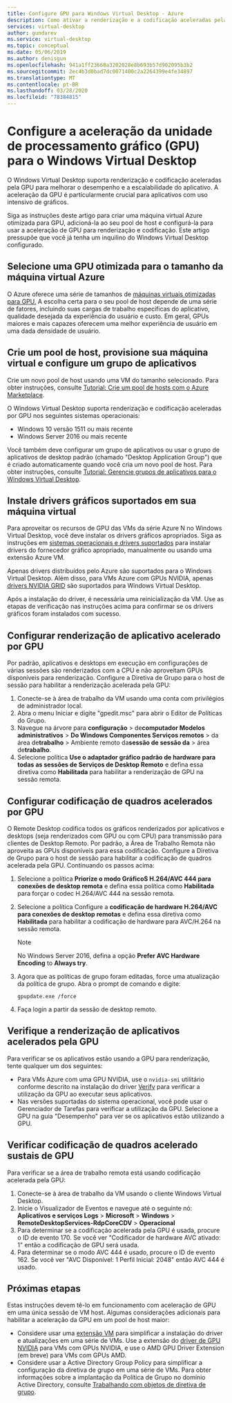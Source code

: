 ```yaml
---
title: Configure GPU para Windows Virtual Desktop - Azure
description: Como ativar a renderização e a codificação aceleradas pela GPU no Windows Virtual Desktop.
services: virtual-desktop
author: gundarev
ms.service: virtual-desktop
ms.topic: conceptual
ms.date: 05/06/2019
ms.author: denisgun
ms.openlocfilehash: 941a1ff23668a3202028e8b693b57d902095b3b2
ms.sourcegitcommit: 2ec4b3d0bad7dc0071400c2a2264399e4fe34897
ms.translationtype: MT
ms.contentlocale: pt-BR
ms.lasthandoff: 03/28/2020
ms.locfileid: "78384815"
---
```

# <a name="configure-graphics-processing-unit-gpu-acceleration-for-windows-virtual-desktop"></a>Configure a aceleração da unidade de processamento gráfico (GPU) para o Windows Virtual Desktop

O Windows Virtual Desktop suporta renderização e codificação aceleradas pela GPU para melhorar o desempenho e a escalabilidade do aplicativo. A aceleração da GPU é particularmente crucial para aplicativos com uso intensivo de gráficos.

Siga as instruções deste artigo para criar uma máquina virtual Azure otimizada para GPU, adicioná-la ao seu pool de host e configurá-la para usar a aceleração de GPU para renderização e codificação. Este artigo pressupõe que você já tenha um inquilino do Windows Virtual Desktop configurado.

## <a name="select-a-gpu-optimized-azure-virtual-machine-size"></a>Selecione uma GPU otimizada para o tamanho da máquina virtual Azure

O Azure oferece uma série de tamanhos de [máquinas virtuais otimizadas para GPU.](/azure/virtual-machines/windows/sizes-gpu) A escolha certa para o seu pool de host depende de uma série de fatores, incluindo suas cargas de trabalho específicas do aplicativo, qualidade desejada da experiência do usuário e custo. Em geral, GPUs maiores e mais capazes oferecem uma melhor experiência de usuário em uma dada densidade de usuário.

## <a name="create-a-host-pool-provision-your-virtual-machine-and-configure-an-app-group"></a>Crie um pool de host, provisione sua máquina virtual e configure um grupo de aplicativos

Crie um novo pool de host usando uma VM do tamanho selecionado. Para obter instruções, consulte [Tutorial: Crie um pool de hosts com o Azure Marketplace](/azure/virtual-desktop/create-host-pools-azure-marketplace).

O Windows Virtual Desktop suporta renderização e codificação aceleradas por GPU nos seguintes sistemas operacionais:

* Windows 10 versão 1511 ou mais recente
* Windows Server 2016 ou mais recente

Você também deve configurar um grupo de aplicativos ou usar o grupo de aplicativos de desktop padrão (chamado "Desktop Application Group") que é criado automaticamente quando você cria um novo pool de host. Para obter instruções, consulte [Tutorial: Gerencie grupos de aplicativos para o Windows Virtual Desktop](/azure/virtual-desktop/manage-app-groups).

## <a name="install-supported-graphics-drivers-in-your-virtual-machine"></a>Instale drivers gráficos suportados em sua máquina virtual

Para aproveitar os recursos de GPU das VMs da série Azure N no Windows Virtual Desktop, você deve instalar os drivers gráficos apropriados. Siga as instruções em [sistemas operacionais e drivers suportados](/azure/virtual-machines/windows/sizes-gpu#supported-operating-systems-and-drivers) para instalar drivers do fornecedor gráfico apropriado, manualmente ou usando uma extensão Azure VM.

Apenas drivers distribuídos pelo Azure são suportados para o Windows Virtual Desktop. Além disso, para VMs Azure com GPUs NVIDIA, apenas [drivers NVIDIA GRID](/azure/virtual-machines/windows/n-series-driver-setup#nvidia-grid-drivers) são suportados para Windows Virtual Desktop.

Após a instalação do driver, é necessária uma reinicialização da VM. Use as etapas de verificação nas instruções acima para confirmar se os drivers gráficos foram instalados com sucesso.

## <a name="configure-gpu-accelerated-app-rendering"></a>Configurar renderização de aplicativo acelerado por GPU

Por padrão, aplicativos e desktops em execução em configurações de várias sessões são renderizados com a CPU e não aproveitam GPUs disponíveis para renderização. Configure a Diretiva de Grupo para o host de sessão para habilitar a renderização acelerada pela GPU:

1. Conecte-se à área de trabalho da VM usando uma conta com privilégios de administrador local.
2. Abra o menu Iniciar e digite "gpedit.msc" para abrir o Editor de Políticas do Grupo.
3. Navegue na árvore para **configuração** > de**computador Modelos administrativos** > **Do Windows Componentes Serviços remotos** > da área de**trabalho** > Ambiente remoto da**sessão de sessão da** > área de**trabalho**.
4. Selecione política **Use o adaptador gráfico padrão de hardware para todas as sessões de Serviços de Desktop Remoto** e defina essa diretiva como **Habilitada** para habilitar a renderização de GPU na sessão remota.

## <a name="configure-gpu-accelerated-frame-encoding"></a>Configurar codificação de quadros acelerados por GPU

O Remote Desktop codifica todos os gráficos renderizados por aplicativos e desktops (seja renderizados com GPU ou com CPU) para transmissão para clientes de Desktop Remoto. Por padrão, a Área de Trabalho Remota não aproveita as GPUs disponíveis para essa codificação. Configure a Diretiva de Grupo para o host de sessão para habilitar a codificação de quadros acelerada pela GPU. Continuando os passos acima:

1. Selecione a política **Priorize o modo GráficoS H.264/AVC 444 para conexões de desktop remota** e defina essa política como **Habilitada** para forçar o codec H.264/AVC 444 na sessão remota.
2. Selecione a política Configure a **codificação de hardware H.264/AVC para conexões de desktop remotas** e defina essa diretiva como **Habilitada** para habilitar a codificação de hardware para AVC/H.264 na sessão remota.

    >[!NOTE]
    >No Windows Server 2016, defina a opção **Prefer AVC Hardware Encoding** to **Always try**.

3. Agora que as políticas de grupo foram editadas, force uma atualização da política de grupo. Abra o prompt de comando e digite:

    ```batch
    gpupdate.exe /force
    ```

4. Faça login a partir da sessão de desktop remoto.

## <a name="verify-gpu-accelerated-app-rendering"></a>Verifique a renderização de aplicativos acelerados pela GPU

Para verificar se os aplicativos estão usando a GPU para renderização, tente qualquer um dos seguintes:

* Para VMs Azure com uma GPU NVIDIA, use o `nvidia-smi` utilitário conforme descrito na instalação do driver [Verify](/azure/virtual-machines/windows/n-series-driver-setup#verify-driver-installation) para verificar a utilização da GPU ao executar seus aplicativos.
* Nas versões suportadas do sistema operacional, você pode usar o Gerenciador de Tarefas para verificar a utilização da GPU. Selecione a GPU na guia "Desempenho" para ver se os aplicativos estão utilizando a GPU.

## <a name="verify-gpu-accelerated-frame-encoding"></a>Verificar codificação de quadros acelerado sustais de GPU

Para verificar se a área de trabalho remota está usando codificação acelerada pela GPU:

1. Conecte-se à área de trabalho da VM usando o cliente Windows Virtual Desktop.
2. Inicie o Visualizador de Eventos e navegue até o seguinte nó: **Aplicativos e serviços Logs** > **Microsoft** > **Windows** > **RemoteDesktopServices-RdpCoreCDV** > **Operacional**
3. Para determinar se a codificação acelerada pela GPU é usada, procure o ID de evento 170. Se você ver "Codificador de hardware AVC ativado: 1" então a codificação de GPU será usada.
4. Para determinar se o modo AVC 444 é usado, procure o ID de evento 162. Se você ver "AVC Disponível: 1 Perfil Inicial: 2048" então AVC 444 é usado.

## <a name="next-steps"></a>Próximas etapas

Estas instruções devem tê-lo em funcionamento com aceleração de GPU em uma única sessão de VM host. Algumas considerações adicionais para habilitar a aceleração da GPU em um pool de host maior:

* Considere usar uma [extensão VM](/azure/virtual-machines/extensions/overview) para simplificar a instalação do driver e atualizações em uma série de VMs. Use a extensão do [driver de GPU NVIDIA](/azure/virtual-machines/extensions/hpccompute-gpu-windows) para VMs com GPUs NVIDIA, e use o AMD GPU Driver Extension (em breve) para VMs com GPUs AMD.
* Considere usar a Active Directory Group Policy para simplificar a configuração da diretiva de grupo em uma série de VMs. Para obter informações sobre a implantação da Política de Grupo no domínio Active Directory, consulte [Trabalhando com objetos de diretiva de grupo](https://go.microsoft.com/fwlink/p/?LinkId=620889).
